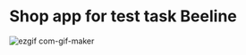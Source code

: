 # Shop app for test task Beeline

![ezgif com-gif-maker](https://user-images.githubusercontent.com/52825620/201403022-23400fad-70bc-4c03-ac98-3de1ecb2512c.gif)
